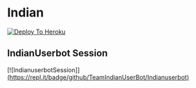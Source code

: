# Indian

[![Deploy To Heroku](https://www.herokucdn.com/deploy/button.svg)](https://heroku.com/deploy?template=https://github.com/INDIAN-USERBOT/indian)


## IndianUserbot Session
[![IndianuserbotSession]][(https://repl.it/badge/github/TeamIndianUserBot/Indianuserbot)](https://replit.com/@TeamIndian/StringSession?v=1)
